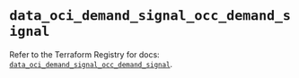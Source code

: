 # `data_oci_demand_signal_occ_demand_signal`

Refer to the Terraform Registry for docs: [`data_oci_demand_signal_occ_demand_signal`](https://registry.terraform.io/providers/oracle/oci/6.18.0/docs/data-sources/demand_signal_occ_demand_signal).
